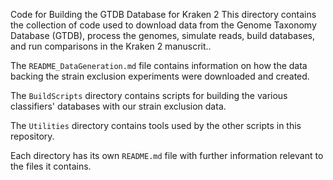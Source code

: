 Code for Building the GTDB Database for Kraken 2
This directory contains the collection of code used to download data from the Genome Taxonomy Database (GTDB), process the genomes, simulate reads, build databases, and run comparisons in the Kraken 2 manuscrit..


The `README_DataGeneration.md` file contains information on how the data
backing the strain exclusion experiments were downloaded and created.  

The `BuildScripts` directory contains scripts for building the
various classifiers' databases with our strain exclusion data.

The `Utilities` directory contains tools used by the other
scripts in this repository.

Each directory has its own `README.md` file with further information
relevant to the files it contains.




